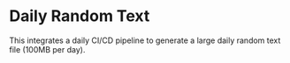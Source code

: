 # Daily Random Text

This integrates a daily CI/CD pipeline to generate a large daily random text file (100MB per day).